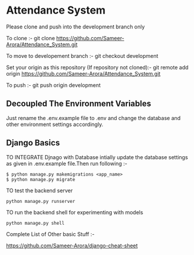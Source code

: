 # Attendance System

Please clone and push into the development branch only

To clone :- git clone https://github.com/Sameer-Arora/Attendance_System.git

To move to developement branch :- git checkout development

Set your origin as this repository (If repository not cloned):- git remote add origin https://github.com/Sameer-Arora/Attendance_System.git

To push :- git push origin development

## Decoupled The Environment Variables

Just rename the .env.example file to .env and change the database and other environment settings accordingly. 

## Django Basics 

TO INTEGRATE Djnago with Database intially update the database settings as given in .env.example file.Then run following :- 
```
$ python manage.py makemigrations <app_name>
$ python manage.py migrate
```

TO test the backend server
```
python manage.py runserver
```

TO run the backend shell for experimenting with models 
```
python manage.py shell
```

Complete List of Other basic Stuff :- 

https://github.com/Sameer-Arora/django-cheat-sheet
